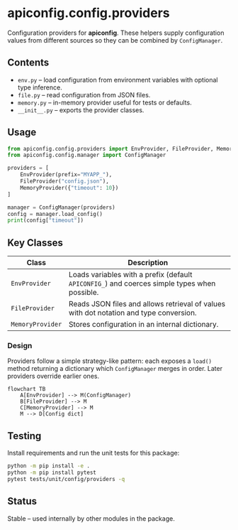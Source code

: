 # apiconfig.config.providers

Configuration providers for **apiconfig**. These helpers supply configuration values from
different sources so they can be combined by `ConfigManager`.

## Contents
- `env.py` – load configuration from environment variables with optional type inference.
- `file.py` – read configuration from JSON files.
- `memory.py` – in-memory provider useful for tests or defaults.
- `__init__.py` – exports the provider classes.

## Usage
```python
from apiconfig.config.providers import EnvProvider, FileProvider, MemoryProvider
from apiconfig.config.manager import ConfigManager

providers = [
    EnvProvider(prefix="MYAPP_"),
    FileProvider("config.json"),
    MemoryProvider({"timeout": 10})
]

manager = ConfigManager(providers)
config = manager.load_config()
print(config["timeout"])
```

## Key Classes
| Class | Description |
| ----- | ----------- |
| `EnvProvider` | Loads variables with a prefix (default `APICONFIG_`) and coerces simple types when possible. |
| `FileProvider` | Reads JSON files and allows retrieval of values with dot notation and type conversion. |
| `MemoryProvider` | Stores configuration in an internal dictionary. |

### Design
Providers follow a simple strategy-like pattern: each exposes a `load()` method returning
a dictionary which `ConfigManager` merges in order. Later providers override earlier ones.

```mermaid
flowchart TB
    A[EnvProvider] --> M(ConfigManager)
    B[FileProvider] --> M
    C[MemoryProvider] --> M
    M --> D[Config dict]
```

## Testing
Install requirements and run the unit tests for this package:
```bash
python -m pip install -e .
python -m pip install pytest
pytest tests/unit/config/providers -q
```

## Status
Stable – used internally by other modules in the package.

